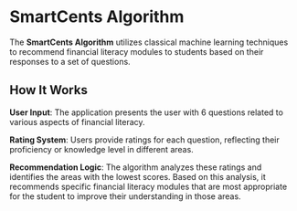 # SmartCents Algorithm

The **SmartCents Algorithm** utilizes classical machine learning techniques to recommend financial literacy modules to students based on their responses to a set of questions.

## How It Works

**User Input**: The application presents the user with 6 questions related to various aspects of financial literacy.

**Rating System**: Users provide ratings for each question, reflecting their proficiency or knowledge level in different areas.

**Recommendation Logic**: The algorithm analyzes these ratings and identifies the areas with the lowest scores. Based on this analysis, it recommends specific financial literacy modules that are most appropriate for the student to improve their understanding in those areas.
